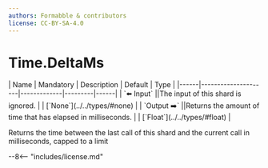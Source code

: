 ```yaml
---
authors: Formabble & contributors
license: CC-BY-SA-4.0
---
```



# Time.DeltaMs

<div class="sh-parameters" markdown="1">
| Name | Mandatory | Description | Default | Type |
|------|---------------------|-------------|---------|------|
| `⬅️ Input` ||The input of this shard is ignored. | | [`None`](../../types/#none) |
| `Output ➡️` ||Returns the amount of time that has elapsed in milliseconds. | | [`Float`](../../types/#float) |

</div>

Returns the time between the last call of this shard and the current call in milliseconds, capped to a limit

--8<-- "includes/license.md"

